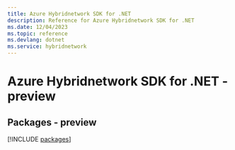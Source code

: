 ```yaml
---
title: Azure Hybridnetwork SDK for .NET
description: Reference for Azure Hybridnetwork SDK for .NET
ms.date: 12/04/2023
ms.topic: reference
ms.devlang: dotnet
ms.service: hybridnetwork
---
```

# Azure Hybridnetwork SDK for .NET - preview
## Packages - preview
[!INCLUDE [packages](hybridnetwork-index.md)]